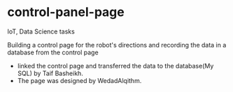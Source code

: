 # control-panel-page
IoT, Data Science tasks

Building a control page for the robot's directions and recording the data in a database from the control page

* linked the control page and transferred the data to the database(My SQL) by Taif Basheikh.
* The page was designed by WedadAlqithm.
